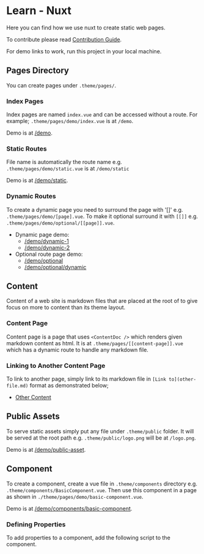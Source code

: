 # Learn - Nuxt

Here you can find how we use nuxt to create static web pages.

To contribute please read [Contribution Guide](./contribution-guide.md).

For demo links to work, run this project in your local machine.

## Pages Directory

You can create pages under `.theme/pages/`.

### Index Pages

Index pages are named `index.vue` and can be accessed without a route. For
example; `.theme/pages/demo/index.vue` is at `/demo`.

Demo is at [/demo](/demo).

### Static Routes

File name is automatically the route name e.g. `.theme/pages/demo/static.vue`
is at `/demo/static`

Demo is at [/demo/static](/demo/static).

### Dynamic Routes

To create a dynamic page you need to surround the page with '[]' e.g.
`.theme/pages/demo/[page].vue`. To make it optional surround it with `[[]]`
e.g. `.theme/pages/demo/optional/[[page]].vue`.

- Dynamic page demo:
  - [/demo/dynamic-1](/demo/dynamic-1)
  - [/demo/dynamic-2](/demo/dynamic-2)
- Optional route page demo:
  - [/demo/optional](/demo/optional)
  - [/demo/optional/dynamic](/demo/optional/dynamic)

## Content

Content of a web site is markdown files that are placed at the root of to give
focus on more to content than its theme layout.

### Content Page

Content page is a page that uses `<ContentDoc />` which renders given markdown
content as html. It is at `.theme/pages/[[content-page]].vue` which has a
dynamic route to handle any markdown file.

### Linking to Another Content Page

To link to another page, simply link to its markdown file in `[Link
to](other-file.md)` format as demonstrated below;

- [Other Content](other-content.md)

## Public Assets

To serve static assets simply put any file under `.theme/public` folder. It
will be served at the root path e.g. `.theme/public/logo.png` will be at
`/logo.png`.

Demo is at [/demo/public-asset](/demo/public-asset).

## Component

To create a component, create a vue file in `.theme/components` directory e.g.
`.theme/components/BasicComponent.vue`. Then use this component in a page as
shown in `./theme/pages/demo/basic-component.vue`.

Demo is at [/demo/components/basic-component](/demo/components/basic-component).

### Defining Properties

To add properties to a component, add the following script to the component.

<script>

const props = defineProps({
  propName: {
    type: String,
    default: null
  }
});

<script/>

Prop type and default value can be configured, also more properties can be
added later on using this format.

Demo is at [/demo/components/component-with-props](/demo/components/component-with-props)

## Escape Curly Braces

To escape curly braces use `v-pre` as shown in
`.theme/pages/demo/escape-curly-braces.vue`.

Demo is at [/demo/escape-curly-braces](/demo/escape-curly-braces).

## Preprocessing Markdown Files

We've built a task based `prebuild` mechanism to preprocess markdown files
before nuxt build. This was needed to have pure markdown content at the root of
the repository without the boilerplate code of a nuxt project.

### Fix Links

This task (`.theme/prebuild/tasks/fixLinks.js`) demonstrates how you can
manipulate markdown files befor building. It removes `.md` extension from links
in markdown files so that they both work in markdown and published web site
correctly.

### Replace Content

This task (`.theme/prebuild/tasks/replaceContent.js`) replaces given old text
to new text in files with given extension. We used this one to replace
`README.md` with `index.md` before fixing links.
